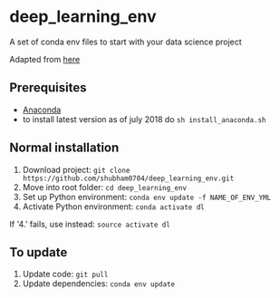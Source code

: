 # deep_learning_env
A set of conda env files to start with your data science project

Adapted from [here](https://github.com/fastai/fastai)

## Prerequisites
+ [Anaconda](https://conda.io/docs/user-guide/install/index.html#)
+ to install latest version as of july 2018 do ```sh install_anaconda.sh```

## Normal installation

1. Download project: ```git clone https://github.com/shubham0704/deep_learning_env.git```
2. Move into root folder: ```cd deep_learning_env```
3. Set up Python environment: ```conda env update -f NAME_OF_ENV_YML```
4. Activate Python environment: ```conda activate dl```
   
If '4.' fails, use instead: ```source activate dl```

## To update
1. Update code: ```git pull```
2. Update dependencies: ```conda env update```



